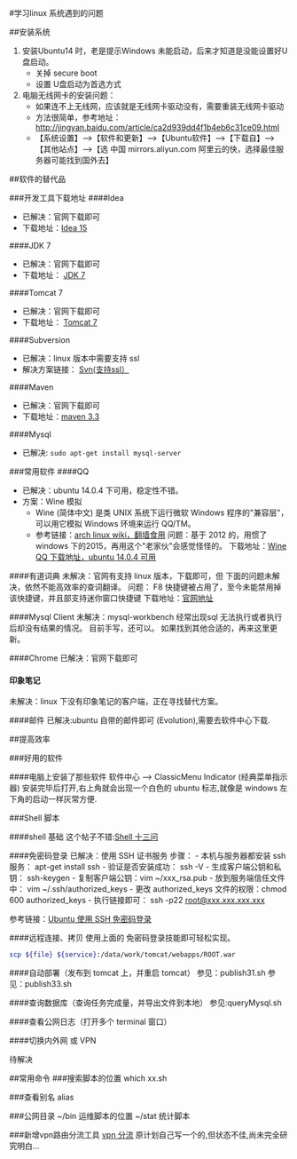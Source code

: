 #学习linux 系统遇到的问题

##安装系统
1. 安装Ubuntu14 时，老是提示Windows 未能启动，后来才知道是没能设置好U盘启动。 
	- 关掉 secure boot
	- 设置 U盘启动为首选方式
2. 电脑无线网卡的安装问题：
	- 如果连不上无线网，应该就是无线网卡驱动没有，需要重装无线网卡驱动
	- 方法很简单，参考地址：http://jingyan.baidu.com/article/ca2d939dd4f1b4eb6c31ce09.html
	- 【系统设置】-->【软件和更新】-->【Ubuntu软件】-->【下载自】-->【其他站点】-->【选 中国 mirrors.aliyun.com 阿里云的快，选择最佳服务器可能找到国外去】

##软件的替代品

###开发工具下载地址
####Idea
- 已解决：官网下载即可
- 下载地址：[Idea 15](http://www.jetbrains.com/idea/download/#tabs_1=linux)

####JDK 7
- 已解决：官网下载即可
- 下载地址： [JDK 7](http://www.oracle.com/technetwork/java/javase/downloads/jdk7-downloads-1880260.html)

####Tomcat 7
- 已解决：官网下载即可
- 下载地址： [Tomcat 7](http://tomcat.apache.org/download-70.cgi)

####Subversion
- 已解决：linux 版本中需要支持 ssl
- 解决方案链接： [Svn(支持ssl）](http://blog.csdn.net/osherrylee/article/details/8559558)

####Maven 
- 已解决：官网下载即可
- 下载地址：[maven 3.3](http://maven.apache.org/download.cgi)

####Mysql
- 已解决: `sudo apt-get install mysql-server`

###常用软件
####QQ
- 已解决：ubuntu 14.0.4 下可用，稳定性不错。
- 方案：Wine 模拟
    - Wine (简体中文) 是类 UNIX 系统下运行微软 Windows 程序的"兼容层"，可以用它模拟 Windows 环境来运行 QQ/TM。
    - 参考链接：[arch linux wiki，翻墙食用](https://wiki.archlinux.org/index.php/Tencent_QQ_%28%E7%AE%80%E4%BD%93%E4%B8%AD%E6%96%87%29)
问题：基于 2012 的，用惯了 windows 下的2015，再用这个"老家伙"会感觉怪怪的。
下载地址：[Wine QQ 下载地址，ubuntu 14.0.4 可用](http://www.ubuntukylin.com/application/show.php?lang=cn&id=279) 

####有道词典
未解决：官网有支持 linux 版本，下载即可，但 下面的问题未解决，依然不能高效率的查词翻译。
问题： F8 快捷键被占用了，至今未能禁用掉该快捷键，并且部支持迷你窗口快捷键
下载地址：[官网地址](http://cidian.youdao.com/index-linux.html?keyfrom=cnbeta&utm_source=mindstore.io)

####Mysql Client
未解决：mysql-workbench 经常出现sql 无法执行或者执行后却没有结果的情况。
目前手写，还可以。
如果找到其他合适的，再来这里更新。

####Chrome 
已解决：官网下载即可

#### 印象笔记
未解决：linux 下没有印象笔记的客户端，正在寻找替代方案。

####邮件
已解决:ubuntu 自带的邮件即可 (Evolution),需要去软件中心下载.


##提高效率

###好用的软件

####电脑上安装了那些软件
软件中心 --> ClassicMenu Indicator (经典菜单指示器)
安装完毕后打开,右上角就会出现一个白色的 ubuntu 标志,就像是 windows 左下角的启动一样灰常方便.

###Shell 脚本

####shell 基础
这个帖子不错:[Shell 十三问](http://bbs.chinaunix.net/thread-218853-1-1.html)

####免密码登录
已解决：使用 SSH 证书服务
步骤：
	- 本机与服务器都安装 ssh 服务： apt-get install ssh
	- 验证是否安装成功： ssh -V
	- 生成客户端公钥和私钥： ssh-keygen
	- 复制客户端公钥：vim ~/xxx_rsa.pub
	- 放到服务端信任文件中： vim ~/.ssh/authorized_keys
	- 更改 authorized_keys 文件的权限：chmod 600 authorized_keys
	- 执行链接即可： ssh -p22 root@xxx.xxx.xxx.xxx

参考链接：[Ubuntu 使用 SSH 免密码登录](http://jingyan.baidu.com/article/60ccbceb02bd4264cab197b9.html)

####远程连接、拷贝
使用上面的 免密码登录技能即可轻松实现。

```bash
scp ${file} ${service}:/data/work/tomcat/webapps/ROOT.war
```

####自动部署（发布到 tomcat 上，并重启 tomcat）
参见：publish31.sh
参见：publish33.sh

####查询数据库（查询任务完成量，并导出文件到本地）
参见:queryMysql.sh

####查看公网日志（打开多个 terminal 窗口）

####切换内外网 或 VPN

待解决


##常用命令
###搜索脚本的位置
which xx.sh 

###查看别名
alias

###公网目录
~/bin 运维脚本的位置
~/stat 统计脚本

###新增vpn路由分流工具
[vpn 分流](https://github.com/jimmyxu/chnroutes)
原计划自己写一个的,但状态不佳,尚未完全研究明白...

